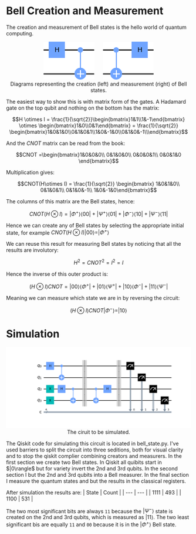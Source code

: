 <!-- Copyright 2023 Kieran W Harvie. All rights reserved. -->

# Bell Creation and Measurement
The creation and measurement of Bell states is the hello world of quantum computing.
<p align="center">
	<img src="create.png" alt="ciruit diagram of bell state creation"/>
	&nbsp;&nbsp;&nbsp;&nbsp;
	<img src="measure.png" alt="ciruit diagram of bell state measurement"/>
	<br/>
	Diagrams representing the creation (left) and measurement (right) of Bell states.
</p>
The easiest way to show this is with matrix form of the gates.
A Hadamard gate on the top qubit and nothing on the bottom has the matrix:

```math
H \otimes I = \frac{1}{\sqrt{2}}\begin{bmatrix}1&1\\1&-1\end{bmatrix} \otimes
\begin{bmatrix}1&0\\0&1\end{bmatrix} = \frac{1}{\sqrt{2}} 
\begin{bmatrix}1&0&1&0\\0&1&0&1\\1&0&-1&0\\0&1&0&-1\\\end{bmatrix}
```
And the $CNOT$ matrix can be read from the book:

```math
CNOT =\begin{bmatrix}1&0&0&0\\
0&1&0&0\\
0&0&0&1\\
0&0&1&0 \end{bmatrix}
```
Multiplication gives:

```math
CNOT(H\otimes I) = \frac{1}{\sqrt{2}}
\begin{bmatrix} 1&0&1&0\\ 0&1&0&1\\ 0&1&0&-1\\ 1&0&-1&0\end{bmatrix}
```
The columns of this matrix are the Bell states, hence:

```math
CNOT(H\otimes I) = |\Phi^+\rangle\langle 00 | + |\Psi^+\rangle\langle 01| + |\Phi^-\rangle\langle 10| + |\Psi^-\rangle\langle 11 |
```
Hence we can create any of Bell states by selecting the appropriate initial state,
for example $CNOT(H\otimes I)|00\rangle = |\Phi^+\rangle$

We can reuse this result for measuring Bell states by noticing that all the results are involutory:
```math
H^2=CNOT^2=I^2=I
```
Hence the inverse of this outer product is:
```math
(H\otimes I)CNOT = |00\rangle\langle \Phi^+| + |01\rangle\langle \Psi^+| + |10\rangle\langle \Phi^-| + |11\rangle\langle \Psi^-|
```
Meaning we can measure which state we are in by reversing the circuit:
```math
(H\otimes I)CNOT|\Phi^-\rangle = |10\rangle
```

# Simulation
<p align="center">
	<img src="circuit.png" alt="ciruit diagram including bell state creation and measurement"/>
	<br/>
	The ciruit to be simulated.
</p>
The Qiskit code for simulating this circuit is located in bell_state.py.
I've used barriers to split the circuit into three seditions, both for visual clarity and to stop the qiskit complier combining creators and measurers.
In the first section we create two Bell states.
In Qiskit all quibits start in $|0\rangle$ but for variety invert the 2nd and 3rd qubits.
In the second section I but the 2nd and 3rd qubits into a Bell measurer. 
In the final section I measure the quantum states and but the results in the classical registers.

After simulation the results are:
| State | Count |
| --- | --- |
| 1111 | 493 |
| 1100 | 531 |

The two most significant bits are always ``11`` because the $|\Psi^-\rangle$ state is created on the 2nd and 3rd qubits, which is measured as $|11\rangle$.
The two least significant bis are equally ``11`` and ``00`` because it is in the $|\Phi^+\rangle$ Bell state.
